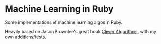 # Machine Learning in Ruby #
Some implementations of machine learning algos in Ruby.

Heavily based on Jason Brownlee's great book [Clever Algorithms](https://github.com/jbrownlee/CleverAlgorithms), with my own additions/tests.
